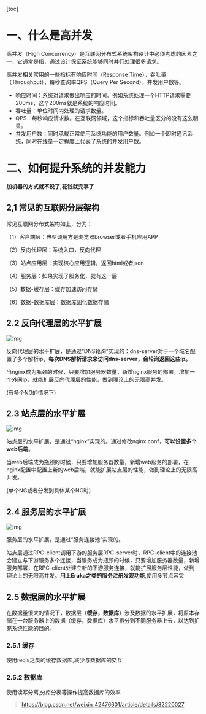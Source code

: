[toc]

# **一、什么是高并发**

高并发（High Concurrency）是互联网分布式系统架构设计中必须考虑的因素之一，它通常是指，通过设计保证系统能够同时并行处理很多请求。

 

高并发相关常用的一些指标有响应时间（Response Time），吞吐量（Throughput），每秒查询率QPS（Query Per Second），并发用户数等。

 

- 响应时间：系统对请求做出响应的时间。例如系统处理一个HTTP请求需要200ms，这个200ms就是系统的响应时间。
- 吞吐量：单位时间内处理的请求数量。
- QPS：每秒响应请求数。在互联网领域，这个指标和吞吐量区分的没有这么明显。
- 并发用户数：同时承载正常使用系统功能的用户数量。例如一个即时通讯系统，同时在线量一定程度上代表了系统的并发用户数。

# **二、如何提升系统的并发能力**

**加机器的方式就不说了,花钱就完事了**

## **2,1 常见的互联网分层架构**

常见互联网分布式架构如上，分为：

（1）客户端层：典型调用方是浏览器browser或者手机应用APP

（2）反向代理层：系统入口，反向代理

（3）站点应用层：实现核心应用逻辑，返回html或者json

（4）服务层：如果实现了服务化，就有这一层

（5）数据-缓存层：缓存加速访问存储

（6）数据-数据库层：数据库固化数据存储

## **2.2 反向代理层的水平扩展**

![img](https://gitee.com/xiaokunji/my-images/raw/master/myMD/20210712002843.png)

反向代理层的水平扩展，是通过“DNS轮询”实现的：dns-server对于一个域名配置了多个解析ip，**每次DNS解析请求来访问dns-server，会轮询返回这些ip。**

当nginx成为瓶颈的时候，只要增加服务器数量，新增nginx服务的部署，增加一个外网ip，就能扩展反向代理层的性能，做到理论上的无限高并发。

(有多个NG的情况下)

## **2.3 站点层的水平扩展**

![img](https://gitee.com/xiaokunji/my-images/raw/master/myMD/20210712002844.png)

站点层的水平扩展，是通过“nginx”实现的。通过修改nginx.conf，**可以设置多个web后端**。

当web后端成为瓶颈的时候，只要增加服务器数量，新增web服务的部署，在nginx配置中配置上新的web后端，就能扩展站点层的性能，做到理论上的无限高并发。

(单个NG或者分发到具体某个NG时)

## **2.4 服务层的水平扩展**

![img](https://gitee.com/xiaokunji/my-images/raw/master/myMD/20210712002845.png)

服务层的水平扩展，是通过“服务连接池”实现的。

站点层通过RPC-client调用下游的服务层RPC-server时，RPC-client中的连接池会建立与下游服务多个连接，当服务成为瓶颈的时候，只要增加服务器数量，新增服务部署，在RPC-client处建立新的下游服务连接，就能扩展服务层性能，做到理论上的无限高并发。**用上Eruka之类的服务注册发现功能**,使用多节点容灾

## **2.5 数据层的水平扩展**

在数据量很大的情况下，数据层（**缓存，数据库**）涉及数据的水平扩展，将原本存储在一台服务器上的数据（缓存，数据库）水平拆分到不同服务器上去，以达到扩充系统性能的目的。

### **2.5.1 缓存**

使用redis之类的缓存数据库,减少与数据库的交互

### **2.5.2 数据库**

使用读写分离,分库分表等操作提高数据库的效率

> https://blog.csdn.net/weixin_42476601/article/details/82220027